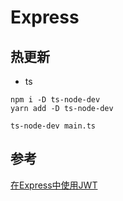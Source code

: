 # Express

## 热更新

- ts
```
npm i -D ts-node-dev
yarn add -D ts-node-dev

ts-node-dev main.ts
```

## 参考

[在Express中使用JWT](https://blog.csdn.net/m0_63400611/article/details/124274499)